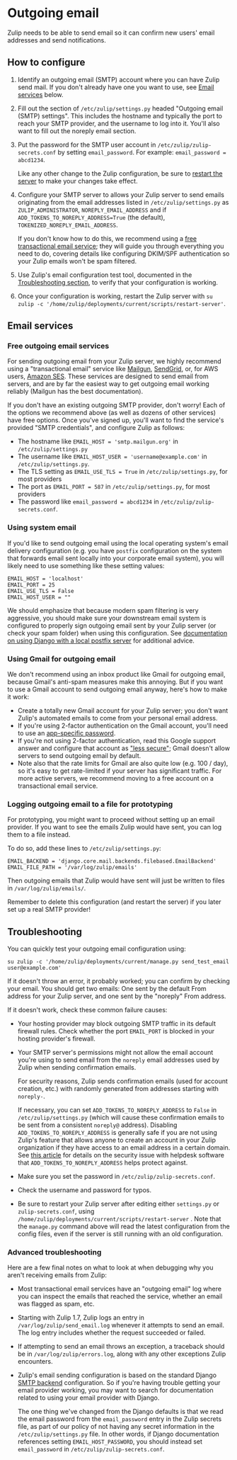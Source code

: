 # Outgoing email

Zulip needs to be able to send email so it can confirm new users'
email addresses and send notifications.

## How to configure

1. Identify an outgoing email (SMTP) account where you can have Zulip
   send mail.  If you don't already have one you want to use, see
   [Email services](#email-services) below.

1. Fill out the section of `/etc/zulip/settings.py` headed "Outgoing
   email (SMTP) settings".  This includes the hostname and typically
   the port to reach your SMTP provider, and the username to log into
   it.  You'll also want to fill out the noreply email section.

1. Put the password for the SMTP user account in
   `/etc/zulip/zulip-secrets.conf` by setting `email_password`. For
   example: `email_password = abcd1234`.

   Like any other change to the Zulip configuration, be sure to
   [restart the server](settings.md) to make your changes take
   effect.

1. Configure your SMTP server to allows your Zulip server to send
   emails originating from the email addresses listed in
   `/etc/zulip/settings.py` as `ZULIP_ADMINISTRATOR`,
   `NOREPLY_EMAIL_ADDRESS` and if `ADD_TOKENS_TO_NOREPLY_ADDRESS=True`
   (the default), `TOKENIZED_NOREPLY_EMAIL_ADDRESS`.

   If you don't know how to do this, we recommend using a [free
   transactional email service](#free-outgoing-email-services); they
   will guide you through everything you need to do, covering details
   like configuring DKIM/SPF authentication so your Zulip emails won't
   be spam filtered.

1. Use Zulip's email configuration test tool, documented in the
   [Troubleshooting section](#troubleshooting), to verify that your
   configuration is working.

1. Once your configuration is working, restart the Zulip server with
   `su zulip -c '/home/zulip/deployments/current/scripts/restart-server'`.

## Email services

### Free outgoing email services

For sending outgoing email from your Zulip server, we highly recommend
using a "transactional email" service like
[Mailgun](https://documentation.mailgun.com/en/latest/quickstart-sending.html#send-via-smtp),
[SendGrid](https://sendgrid.com/docs/API_Reference/SMTP_API/integrating_with_the_smtp_api.html),
or, for AWS users,
[Amazon SES](https://docs.aws.amazon.com/ses/latest/DeveloperGuide/send-email-smtp.html).
These services are designed to send email from servers, and are by far
the easiest way to get outgoing email working reliably (Mailgun has
the best documentation).

If you don't have an existing outgoing SMTP provider, don't worry!
Each of the options we recommend above (as well as dozens of other
services) have free options.  Once you've signed up, you'll want to
find the service's provided "SMTP credentials", and configure Zulip as
follows:

* The hostname like `EMAIL_HOST = 'smtp.mailgun.org'` in `/etc/zulip/settings.py`
* The username like `EMAIL_HOST_USER = 'username@example.com'` in
  `/etc/zulip/settings.py`.
* The TLS setting as `EMAIL_USE_TLS = True` in
  `/etc/zulip/settings.py`, for most providers
* The port as `EMAIL_PORT = 587` in `/etc/zulip/settings.py`, for most
  providers
* The password like `email_password = abcd1234` in `/etc/zulip/zulip-secrets.conf`.

### Using system email

If you'd like to send outgoing email using the local operating
system's email delivery configuration (e.g. you have `postfix`
configuration on the system that forwards email sent locally into your
corporate email system), you will likely need to use something like
these setting values:

```
EMAIL_HOST = 'localhost'
EMAIL_PORT = 25
EMAIL_USE_TLS = False
EMAIL_HOST_USER = ""
```

We should emphasize that because modern spam filtering is very
aggressive, you should make sure your downstream email system is
configured to properly sign outgoing email sent by your Zulip server
(or check your spam folder) when using this configuration.  See
[documentation on using Django with a local postfix server][postfix-email]
for additional advice.

[postfix-email]: https://stackoverflow.com/questions/26333009/how-do-you-configure-django-to-send-mail-through-postfix

### Using Gmail for outgoing email

We don't recommend using an inbox product like Gmail for outgoing
email, because Gmail's anti-spam measures make this annoying.  But if
you want to use a Gmail account to send outgoing email anyway, here's
how to make it work:
* Create a totally new Gmail account for your Zulip server; you don't
  want Zulip's automated emails to come from your personal email address.
* If you're using 2-factor authentication on the Gmail account, you'll
  need to use an
  [app-specific password](https://support.google.com/accounts/answer/185833).
* If you're not using 2-factor authentication, read this Google
  support answer and configure that account as
  ["less secure"](https://support.google.com/accounts/answer/6010255);
  Gmail doesn't allow servers to send outgoing email by default.
* Note also that the rate limits for Gmail are also quite low
  (e.g. 100 / day), so it's easy to get rate-limited if your server
  has significant traffic.  For more active servers, we recommend
  moving to a free account on a transactional email service.

### Logging outgoing email to a file for prototyping

For prototyping, you might want to proceed without setting up an email
provider.  If you want to see the emails Zulip would have sent, you
can log them to a file instead.

To do so, add these lines to `/etc/zulip/settings.py`:

```
EMAIL_BACKEND = 'django.core.mail.backends.filebased.EmailBackend'
EMAIL_FILE_PATH = '/var/log/zulip/emails'
```

Then outgoing emails that Zulip would have sent will just be written
to files in `/var/log/zulip/emails/`.

Remember to delete this configuration (and restart the server) if you
later set up a real SMTP provider!

## Troubleshooting

You can quickly test your outgoing email configuration using:

```
su zulip -c '/home/zulip/deployments/current/manage.py send_test_email user@example.com'
```

If it doesn't throw an error, it probably worked; you can confirm by
checking your email.  You should get two emails: One sent by the
default From address for your Zulip server, and one sent by the
"noreply" From address.

If it doesn't work, check these common failure causes:

* Your hosting provider may block outgoing SMTP traffic in its default
  firewall rules.  Check whether the port `EMAIL_PORT` is blocked in
  your hosting provider's firewall.

* Your SMTP server's permissions might not allow the email account
  you're using to send email from the `noreply` email addresses used
  by Zulip when sending confirmation emails.

  For security reasons, Zulip sends confirmation emails (used for
  account creation, etc.) with randomly generated from addresses
  starting with `noreply-`.

  If necessary, you can set `ADD_TOKENS_TO_NOREPLY_ADDRESS` to `False`
  in `/etc/zulip/settings.py` (which will cause these confirmation
  emails to be sent from a consistent `noreply@` address).  Disabling
  `ADD_TOKENS_TO_NOREPLY_ADDRESS` is generally safe if you are not
  using Zulip's feature that allows anyone to create an account in
  your Zulip organization if they have access to an email address in a
  certain domain.  See [this article][helpdesk-attack] for details on
  the security issue with helpdesk software that
  `ADD_TOKENS_TO_NOREPLY_ADDRESS` helps protect against.

* Make sure you set the password in `/etc/zulip/zulip-secrets.conf`.

* Check the username and password for typos.

* Be sure to restart your Zulip server after editing either
  `settings.py` or `zulip-secrets.conf`, using
  `/home/zulip/deployments/current/scripts/restart-server` .
  Note that the `manage.py` command above will read the latest
  configuration from the config files, even if the server is still
  running with an old configuration.

### Advanced troubleshooting

Here are a few final notes on what to look at when debugging why you
aren't receiving emails from Zulip:

* Most transactional email services have an "outgoing email" log where
  you can inspect the emails that reached the service, whether an
  email was flagged as spam, etc.

* Starting with Zulip 1.7, Zulip logs an entry in
  `/var/log/zulip/send_email.log` whenever it attempts to send an
  email.  The log entry includes whether the request succeeded or failed.

* If attempting to send an email throws an exception, a traceback
  should be in `/var/log/zulip/errors.log`, along with any other
  exceptions Zulip encounters.

* Zulip's email sending configuration is based on the standard Django
  [SMTP backend](https://docs.djangoproject.com/en/2.0/topics/email/#smtp-backend)
  configuration.  So if you're having trouble getting your email
  provider working, you may want to search for documentation related
  to using your email provider with Django.

  The one thing we've changed from the Django defaults is that we read
  the email password from the `email_password` entry in the Zulip
  secrets file, as part of our policy of not having any secret
  information in the `/etc/zulip/settings.py` file.  In other words,
  if Django documentation references setting `EMAIL_HOST_PASSWORD`,
  you should instead set `email_password` in
  `/etc/zulip/zulip-secrets.conf`.

[helpdesk-attack]: https://medium.com/intigriti/how-i-hacked-hundreds-of-companies-through-their-helpdesk-b7680ddc2d4c
